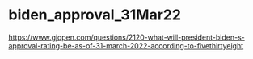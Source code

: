 # biden_approval_31Mar22
https://www.gjopen.com/questions/2120-what-will-president-biden-s-approval-rating-be-as-of-31-march-2022-according-to-fivethirtyeight
